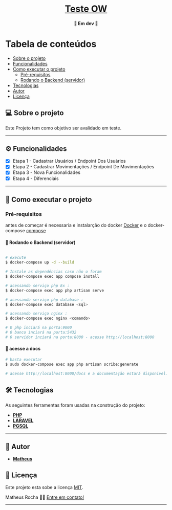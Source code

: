 

<h1 align="center">
     <a href="#"> Teste OW </a>
</h1>

<h4 align="center">
	🚧  Em dev  🚧
</h4>

Tabela de conteúdos
=================
<!--ts-->
   * [Sobre o projeto](#-sobre-o-projeto)
   * [Funcionalidades](#-funcionalidades)
   * [Como executar o projeto](#-como-executar-o-projeto)
     * [Pré-requisitos](#pré-requisitos)
     * [Rodando o Backend (servidor)](#user-content--rodando-o-backend-servidor)
   * [Tecnologias](#-tecnologias)
   * [Autor](#-autor)
   * [Licença](#user-content--licença)
<!--te-->


## 💻 Sobre o projeto


Este Projeto tem como objetivo ser avalidado em teste.

---

## ⚙️ Funcionalidades


- [x] Etapa 1 - Cadastrar Usuários / Endpoint Dos Usuários
- [x] Etapa 2 - Cadastrar Movimentações / Endpoint De Movimentações
- [x] Etapa 3 - Nova Funcionalidades
- [x] Etapa 4 - Diferenciais
---

## 🚀 Como executar o projeto

### Pré-requisitos

antes de começar é necessaria e instalarção do docker [Docker](https://docs.docker.com/engine/install/) e o docker-compose [compose](https://docs.docker.com/compose/install/)


#### 🎲 Rodando o Backend (servidor)

```bash

# execute
$ docker-compose up -d --build

# Instale as dependências caso não o foram
$ docker-compose exec app compose install

# acessando serviço php Ex :
$ docker-compose exec app php artisan serve

# acessando serviço php database :
$ docker-compose exec database <sql>

# acessando serviço nginx :
$ docker-compose exec nginx <comando>

# O php inciará na porta:9000
# O banco inciará na porta:5432
# O servidor inciará na porta:8000 - acesse http://localhost:8000

```

#### 🎲 acesse a docs

``` bash
# basta executar
$ sudo docker-compose exec app php artisan scribe:generate

# acesse http://localhost:8000/docs e a documentação estará disponivel.
```

## 🛠 Tecnologias

As seguintes ferramentas foram usadas na construção do projeto:

-   **[PHP](https://www.php.net/)**
-   **[LARAVEL](https://laravel.com/)**
-   **[PGSQL](https://www.postgresql.org/)**

---

## 🦸 Autor

-   **[Matheus](https://github.com/MatheusR1)**


## 📝 Licença

Este projeto esta sobe a licença [MIT](./LICENSE).

Matheus Rocha 👋🏽 [Entre em contato!](https://www.linkedin.com/in/matheus-rocha-724115191/)

---
